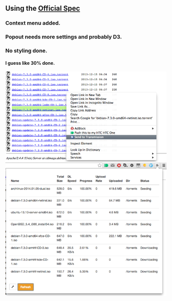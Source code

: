 ## Using the [Official Spec](https://trac.transmissionbt.com/browser/trunk/extras/rpc-spec.txt)

### Context menu added.
### Popout needs more settings and probably D3.
### No styling done.

#### I guess like 30% done.

![Context Menu](screens/contextmenu.png "Context Menu")
![Popout](screens/popout.png "Popout")
